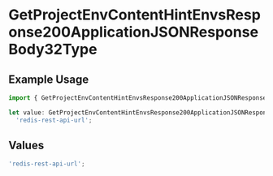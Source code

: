 # GetProjectEnvContentHintEnvsResponse200ApplicationJSONResponseBody32Type

## Example Usage

```typescript
import { GetProjectEnvContentHintEnvsResponse200ApplicationJSONResponseBody32Type } from '@vercel/client/models/operations';

let value: GetProjectEnvContentHintEnvsResponse200ApplicationJSONResponseBody32Type =
  'redis-rest-api-url';
```

## Values

```typescript
'redis-rest-api-url';
```
